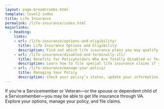 ```yaml
---
layout: page-breadcrumbs.html
template: level2-index
title: Life Insurance
permalink: /life-insurance/index.html
majorlinks:
  - heading:
    links:
    - url: /life-insurance/options-and-eligibility/
      title: Life Insurance Options and Eligibility
      description: Find out which life insurance plans you may qualify for—and the benefits you’ll receive with each plan.
    - url: /life-insurance/disabled-and-terminally-ill/
      title: Benefits for Policyholders Who Are Totally Disabled or Terminally Ill
      description: Learn how to file special life insurance claims if you or your spouse become totally disabled or terminally ill.
    - url: /life-insurance/manage-your-policy/
      title: Managing Your Policy
      description: Check your policy’s status, update your information, or pay your bill online.
---
```


<div class="usa-font-lead">

If you’re a Servicemember or Veteran—or the spouse or dependent child of a Servicemember—you may be able to get life insurance through VA. Explore your options, manage your policy, and file claims.

</div>


